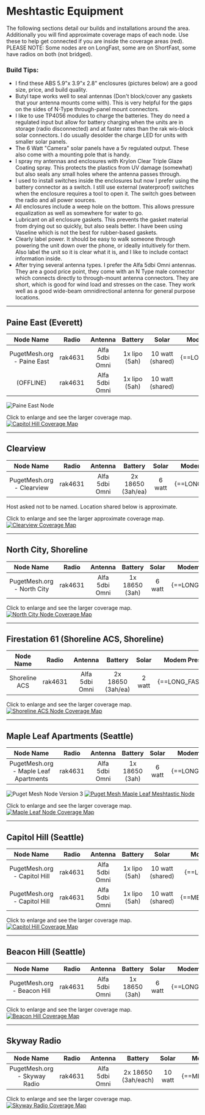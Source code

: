 # Meshtastic Equipment
The following sections detail our builds and installations around the area. Additionally you will find approximate coverage maps of each node. Use these to help get connected if you are inside the coverage areas (red). PLEASE NOTE: Some nodes are on LongFast, some are on ShortFast, some have radios on both (not bridged). 

### Build Tips:

- I find these ABS 5.9"x 3.9"x 2.8" enclosures (pictures below) are a good size, price, and build quality.
- Butyl tape works well to seal antennas (Don't block/cover any gaskets that your antenna mounts come with). This is very helpful for the gaps on the sides of N-Type through-panel mount connectors.
- I like to use TP4056 modules to charge the batteries. They do need a regulated input but allow for battery charging when the units are in storage (radio disconnected) and at faster rates than the rak wis-block solar connectors. I do usually desolder the charge LED for units with smaller solar panels.
- The 6 Watt "Camera" solar panels have a 5v regulated output. These also come with a mounting pole that is handy.
- I spray my antennas and enclosures with Krylon Clear Triple Glaze Coating spray. This protects the plastics from UV damage (somewhat) but also seals any small holes where the antenna passes through. 
- I used to install switches inside the enclosures but now I prefer using the battery connector as a switch. I still use external (waterproof) switches when the enclosure requires a tool to open it. The switch goes between the radio and all power sources.
- All enclosures include a weep hole on the bottom. This allows pressure equalization as well as somewhere for water to go.
- Lubricant on all enclosure gaskets. This prevents the gasket material from drying out so quickly, but also seals better. I have been using Vaseline which is not the best for rubber-based gaskets. 
- Clearly label power. It should be easy to walk someone through powering the unit down over the phone, or ideally intuitively for them. Also label the unit so it is clear what it is, and I like to include contact information inside.
- After trying several antenna types. I prefer the Alfa 5dbi Omni antennas. They are a good price point, they come with an N Type male connector which connects directly to through-mount antenna connectors. They are short, which is good for wind load and stresses on the case. They work well as a good wide-beam omnidirectional antenna for general purpose locations.

---
## Paine East (Everett)

Node Name | Radio | Antenna | Battery | Solar | Modem Preset | Slot | Rebroadcast Mode
:---: | :---: | :---: | :---: | :---: | :---: | :---: | :---: 
PugetMesh.org - Paine East | rak4631 | Alfa 5dbi Omni | 1x lipo (5ah) | 10 watt (shared) | {==LONG_FAST==} | 20 | CORE_PORTNUMS_ONLY
(OFFLINE) | rak4631 | Alfa 5dbi Omni | 1x lipo (5ah) | 10 watt (shared) | N/A | N/A | N/A

![Paine East Node](/media/PugetMesh_PaineEast.jpg)

Click to enlarge and see the larger coverage map.
[![Capitol Hill Coverage Map](/media/PaineEast_sml.png)](https://www.heywhatsthat.com/?view=QAXF4HU7)

---
## Clearview
Node Name | Radio | Antenna | Battery | Solar | Modem Preset | Slot | Rebroadcast Mode
:---: | :---: | :---: | :---: | :---: | :---: | :---: | :---: 
PugetMesh.org - Clearview | rak4631 | Alfa 5dbi Omni | 2x 18650 (3ah/ea) | 6 watt | {==LONG_FAST==}| 20 | CORE_PORTNUMS_ONLY

Host asked not to be named. Location shared below is approximate.

Click to enlarge and see the larger approximate coverage map.
[![Clearview Coverage Map](/media/ClearviewNodeMap.png)](https://www.heywhatsthat.com/?view=BAXN1N63)

---
## North City, Shoreline

Node Name | Radio | Antenna | Battery | Solar | Modem Preset | Slot | Rebroadcast Mode
:---: | :---: | :---: | :---: | :---: | :---: | :---: | :---: 
PugetMesh.org - North City | rak4631 | Alfa 5dbi Omni | 1x 18650 (3ah) | 6 watt | {==LONG_FAST==} | 20| CORE_PORTNUMS_ONLY

Click to enlarge and see the larger coverage map.
[![North City Node Coverage Map](/media/NorthCity_sml.png)](/media/NorthCity_big.png)

---
## Firestation 61 (Shoreline ACS, Shoreline)

Node Name | Radio | Antenna | Battery | Solar | Modem Preset | Slot | Rebroadcast Mode
:---: | :---: | :---: | :---: | :---: | :---: | :---: | :---: 
Shoreline ACS | rak4631 | Alfa 5dbi Omni | 2x 18650 (3ah/ea) | 2 watt | {==LONG_FAST==} | 20 | ALL

<!---![Shoreline ACS Meshtastic Node](/media/ShorelineACS_MeshtasticNode.png)--->

Click to enlarge and see the larger coverage map.
[![Shoreline ACS Node Coverage Map](/media/Firestation61_sml.png)](https://www.heywhatsthat.com/?view=X2SS81R7)

---
## Maple Leaf Apartments (Seattle)

Node Name | Radio | Antenna | Battery | Solar | Modem Preset | Slot | Rebroadcast Mode
:---: | :---: | :---: | :---: | :---: | :---: | :---: | :---: 
PugetMesh.org - Maple Leaf Apartments | rak4631 | Alfa 5dbi Omni | 1x 18650 (3ah) | 6 watt | {==LONG_FAST==} | 20 | CORE_PORTNUMS_ONLY

![Puget Mesh Node Version 3](/media/PugetMesh_NodeV3.png)
[![Puget Mesh Maple Leaf Meshtastic Node](/media/MLA_Node.jpg)](/media/MLA_Node.jpg)

Click to enlarge and see the larger coverage map.
[![Maple Leaf Node Coverage Map](/media/MapleLeaf_sml.png)](https://www.heywhatsthat.com/?view=FGCQDXDC)

---
## Capitol Hill (Seattle)

Node Name | Radio | Antenna | Battery | Solar | Modem Preset | Slot | Rebroadcast Mode
:---: | :---: | :---: | :---: | :---: | :---: | :---: | :---: 
PugetMesh.org - Capitol Hill | rak4631 | Alfa 5dbi Omni | 1x lipo (5ah) | 10 watt (shared) | {==LONG_FAST==} | 20 | CORE_PORTNUMS_ONLY
PugetMesh.org - Capitol Hill | rak4631 | Alfa 5dbi Omni | 1x lipo (5ah) | 10 watt (shared) | {==MEDIUM_FAST==} | (907.845 Freq Override) | CORE_PORTNUMS_ONLY

Click to enlarge and see the larger coverage map.
[![Capitol Hill  Coverage Map](/media/CapitolHill_sml.jpg)](https://www.heywhatsthat.com/?view=T29861XC)

---
## Beacon Hill (Seattle)

Node Name | Radio | Antenna | Battery | Solar | Modem Preset | Slot | Rebroadcast Mode
:---: | :---: | :---: | :---: | :---: | :---: | :---: | :---: 
PugetMesh.org - Beacon Hill| rak4631 | Alfa 5dbi Omni | 1x 18650 (3ah) | 6 watt | {==LONG_FAST==} | 20 | CORE_PORTNUMS_ONLY

Click to enlarge and see the larger coverage map.
[![Beacon Hill  Coverage Map](/media/BeaconHill_sml.jpg)](https://www.heywhatsthat.com/?view=CD5GQ9BW)

---
## Skyway Radio

Node Name | Radio | Antenna | Battery | Solar | Modem Preset | Slot | Rebroadcast Mode
:---: | :---: | :---: | :---: | :---: | :---: | :---: | :---: 
PugetMesh.org - Skyway Radio | rak4631 | Alfa 5dbi Omni | 2x 18650 (3ah/each) | 10 watt | {==MEDIUM_FAST==} | (907.845 Freq Override) | CORE_PORTNUMS_ONLY

Click to enlarge and see the larger coverage map.
[![Skyway Radio Coverage Map](/media/SkywayRadioNodeMap.png)](https://www.heywhatsthat.com/?view=DS4BGWQM)